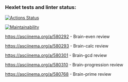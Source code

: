 ### Hexlet tests and linter status:
[![Actions Status](https://github.com/MrShimson/php-project-45/workflows/hexlet-check/badge.svg)](https://github.com/MrShimson/php-project-45/actions)

[![Maintainability](https://api.codeclimate.com/v1/badges/bbe2f4c702fe5e3fe09d/maintainability)](https://codeclimate.com/github/MrShimson/php-project-45/maintainability)

https://asciinema.org/a/580292 - Brain-even review

https://asciinema.org/a/580293 - Brain-calc review

https://asciinema.org/a/580301 - Brain-gcd review

https://asciinema.org/a/580310 - Brain-progression review

https://asciinema.org/a/580768 - Brain-prime review